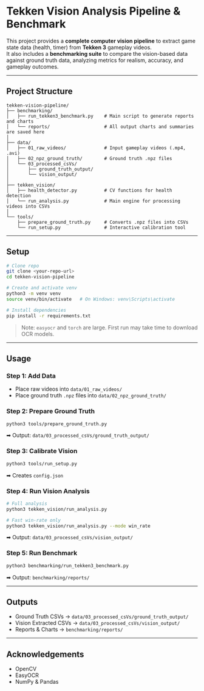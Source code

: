 # Tekken Vision Analysis Pipeline & Benchmark

This project provides a **complete computer vision pipeline** to extract game state data (health, timer) from **Tekken 3** gameplay videos.  
It also includes a **benchmarking suite** to compare the vision-based data against ground truth data, analyzing metrics for realism, accuracy, and gameplay outcomes.

---

## Project Structure

```
tekken-vision-pipeline/
├── benchmarking/                   
│   ├── run_tekken3_benchmark.py    # Main script to generate reports and charts
│   └── reports/                    # All output charts and summaries are saved here
│
├── data/                           
│   ├── 01_raw_videos/              # Input gameplay videos (.mp4, .avi)
│   ├── 02_npz_ground_truth/        # Ground truth .npz files
│   └── 03_processed_csVs/          
│       ├── ground_truth_output/
│       └── vision_output/
│
├── tekken_vision/                  
│   ├── health_detector.py          # CV functions for health detection
│   └── run_analysis.py             # Main engine for processing videos into CSVs
│
└── tools/
    ├── prepare_ground_truth.py     # Converts .npz files into CSVs
    └── run_setup.py                # Interactive calibration tool
```

---

## Setup

```bash
# Clone repo
git clone <your-repo-url>
cd tekken-vision-pipeline

# Create and activate venv
python3 -m venv venv
source venv/bin/activate   # On Windows: venv\Scripts\activate

# Install dependencies
pip install -r requirements.txt
```

> Note: `easyocr` and `torch` are large. First run may take time to download OCR models.

---

## Usage

### Step 1: Add Data
- Place raw videos into `data/01_raw_videos/`
- Place ground truth `.npz` files into `data/02_npz_ground_truth/`

### Step 2: Prepare Ground Truth
```bash
python3 tools/prepare_ground_truth.py
```
➡ Output: `data/03_processed_csVs/ground_truth_output/`

### Step 3: Calibrate Vision
```bash
python3 tools/run_setup.py
```
➡ Creates `config.json`

### Step 4: Run Vision Analysis
```bash
# Full analysis
python3 tekken_vision/run_analysis.py

# Fast win-rate only
python3 tekken_vision/run_analysis.py --mode win_rate
```
➡ Output: `data/03_processed_csVs/vision_output/`

### Step 5: Run Benchmark
```bash
python3 benchmarking/run_tekken3_benchmark.py
```
➡ Output: `benchmarking/reports/`

---

## Outputs
- Ground Truth CSVs → `data/03_processed_csVs/ground_truth_output/`
- Vision Extracted CSVs → `data/03_processed_csVs/vision_output/`
- Reports & Charts → `benchmarking/reports/`

---

## Acknowledgements
- OpenCV
- EasyOCR
- NumPy & Pandas